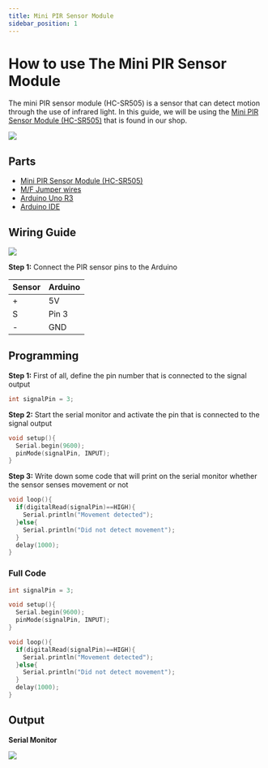 ```yaml
---
title: Mini PIR Sensor Module 
sidebar_position: 1
---
```


# How to use The Mini PIR Sensor Module

The mini PIR sensor module (HC-SR505) is a sensor that can detect motion through the use of infrared light. In this guide, we will be using the [Mini PIR Sensor Module (HC-SR505)](https://www.canadarobotix.com/products/2172) that is found in our shop.

![](/img/docs/product_guide/2172_01.png)

## Parts
* [Mini PIR Sensor Module (HC-SR505)](https://www.canadarobotix.com/products/2172)
* [M/F Jumper wires](https://www.canadarobotix.com/collections/cables-wires-and-connectors/products/1162)
* [Arduino Uno R3](https://www.canadarobotix.com/products/60)
* [Arduino IDE](https://www.arduino.cc/en/software)

## Wiring Guide
![](/img/docs/product_guide/2172_02.png)

**Step 1:** Connect the PIR sensor pins to the Arduino

|Sensor|Arduino|
|------|-------|
|+|5V|
|S|Pin 3|
|-|GND|

## Programming

**Step 1:** First of all, define the pin number that is connected to the signal output

```c
int signalPin = 3;
```

**Step 2:** Start the serial monitor and activate the pin that is connected to the signal output

```c
void setup(){
  Serial.begin(9600);
  pinMode(signalPin, INPUT);
}
```

**Step 3:** Write down some code that will print on the serial monitor whether the sensor senses movement or not

```c
void loop(){
  if(digitalRead(signalPin)==HIGH){
    Serial.println("Movement detected");
  }else{
    Serial.println("Did not detect movement");
  }
  delay(1000);
}
```

### Full Code

```c
int signalPin = 3;

void setup(){
  Serial.begin(9600);
  pinMode(signalPin, INPUT);
}

void loop(){
  if(digitalRead(signalPin)==HIGH){
    Serial.println("Movement detected");
  }else{
    Serial.println("Did not detect movement");
  }
  delay(1000);
}
```

## Output
**Serial Monitor**

![](/img/docs/product_guide/2172_03.png)